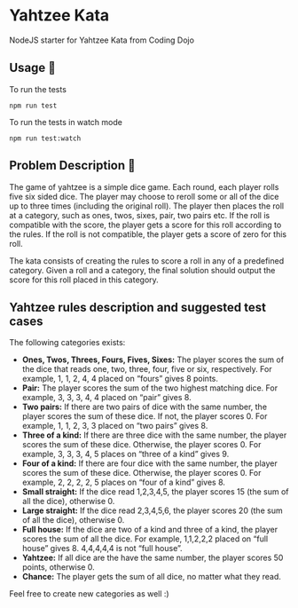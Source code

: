 # Yahtzee Kata
NodeJS starter for Yahtzee Kata from Coding Dojo

## Usage 🚀
To run the tests
```
npm run test
```
To run the tests in watch mode
```
npm run test:watch
```

## Problem Description 🤔

The game of yahtzee is a simple dice game. Each round, each player rolls five six sided dice. The player may choose to reroll some or all of the dice up to three times (including the original roll). The player then places the roll at a category, such as ones, twos, sixes, pair, two pairs etc. If the roll is compatible with the score, the player gets a score for this roll according to the rules. If the roll is not compatible, the player gets a score of zero for this roll.

The kata consists of creating the rules to score a roll in any of a predefined category. Given a roll and a category, the final solution should output the score for this roll placed in this category.

## Yahtzee rules description and suggested test cases

The following categories exists:
- **Ones, Twos, Threes, Fours, Fives, Sixes:** The player scores the sum of the dice that reads one, two, three, four, five or six, respectively. For example, 1, 1, 2, 4, 4 placed on “fours” gives 8 points.
- **Pair:** The player scores the sum of the two highest matching dice. For example, 3, 3, 3, 4, 4 placed on “pair” gives 8.
- **Two pairs:** If there are two pairs of dice with the same number, the player scores the sum of these dice. If not, the player scores 0. For example, 1, 1, 2, 3, 3 placed on “two pairs” gives 8.
- **Three of a kind:** If there are three dice with the same number, the player scores the sum of these dice. Otherwise, the player scores 0. For example, 3, 3, 3, 4, 5 places on “three of a kind” gives 9.
- **Four of a kind:** If there are four dice with the same number, the player scores the sum of these dice. Otherwise, the player scores 0. For example, 2, 2, 2, 2, 5 places on “four of a kind” gives 8.
- **Small straight:** If the dice read 1,2,3,4,5, the player scores 15 (the sum of all the dice), otherwise 0.
- **Large straight:** If the dice read 2,3,4,5,6, the player scores 20 (the sum of all the dice), otherwise 0.
- **Full house:** If the dice are two of a kind and three of a kind, the player scores the sum of all the dice. For example, 1,1,2,2,2 placed on “full house” gives 8. 4,4,4,4,4 is not “full house”.
- **Yahtzee:** If all dice are the have the same number, the player scores 50 points, otherwise 0.
- **Chance:** The player gets the sum of all dice, no matter what they read.

Feel free to create new categories as well :)
